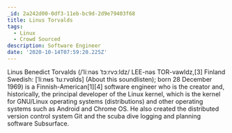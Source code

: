 ```yaml
---
_id: 2a242d00-0df3-11eb-bc9d-2d9e79403f68
title: Linus Torvalds
tags:
  - Linux
  - Crowd Sourced
description: Software Engineer
date: '2020-10-14T07:59:20.225Z'
---
```

Linus Benedict Torvalds (/&#712;li&#720;n&#601;s &#712;t&#596;&#720;rv&#596;&#720;ldz/ LEE-n&#601;s TOR-vawldz,[3] Finland Swedish: [&#712;li&#720;n&#649;s &#712;tu&#720;rv&#593;lds] (About this soundlisten); born 28 December 1969) is a Finnish-American[1][4] software engineer who is the creator and, historically, the principal developer of the Linux kernel, which is the kernel for GNU/Linux operating systems (distributions) and other operating systems such as Android and Chrome OS. He also created the distributed version control system Git and the scuba dive logging and planning software Subsurface.
